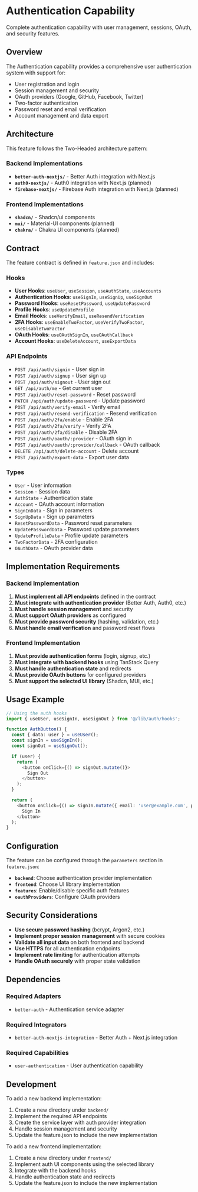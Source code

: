 # Authentication Capability

Complete authentication capability with user management, sessions, OAuth, and security features.

## Overview

The Authentication capability provides a comprehensive user authentication system with support for:
- User registration and login
- Session management and security
- OAuth providers (Google, GitHub, Facebook, Twitter)
- Two-factor authentication
- Password reset and email verification
- Account management and data export

## Architecture

This feature follows the Two-Headed architecture pattern:

### Backend Implementations
- **`better-auth-nextjs/`** - Better Auth integration with Next.js
- **`auth0-nextjs/`** - Auth0 integration with Next.js (planned)
- **`firebase-nextjs/`** - Firebase Auth integration with Next.js (planned)

### Frontend Implementations
- **`shadcn/`** - Shadcn/ui components
- **`mui/`** - Material-UI components (planned)
- **`chakra/`** - Chakra UI components (planned)

## Contract

The feature contract is defined in `feature.json` and includes:

### Hooks
- **User Hooks**: `useUser`, `useSession`, `useAuthState`, `useAccounts`
- **Authentication Hooks**: `useSignIn`, `useSignUp`, `useSignOut`
- **Password Hooks**: `useResetPassword`, `useUpdatePassword`
- **Profile Hooks**: `useUpdateProfile`
- **Email Hooks**: `useVerifyEmail`, `useResendVerification`
- **2FA Hooks**: `useEnableTwoFactor`, `useVerifyTwoFactor`, `useDisableTwoFactor`
- **OAuth Hooks**: `useOAuthSignIn`, `useOAuthCallback`
- **Account Hooks**: `useDeleteAccount`, `useExportData`

### API Endpoints
- `POST /api/auth/signin` - User sign in
- `POST /api/auth/signup` - User sign up
- `POST /api/auth/signout` - User sign out
- `GET /api/auth/me` - Get current user
- `POST /api/auth/reset-password` - Reset password
- `PATCH /api/auth/update-password` - Update password
- `POST /api/auth/verify-email` - Verify email
- `POST /api/auth/resend-verification` - Resend verification
- `POST /api/auth/2fa/enable` - Enable 2FA
- `POST /api/auth/2fa/verify` - Verify 2FA
- `POST /api/auth/2fa/disable` - Disable 2FA
- `POST /api/auth/oauth/:provider` - OAuth sign in
- `POST /api/auth/oauth/:provider/callback` - OAuth callback
- `DELETE /api/auth/delete-account` - Delete account
- `POST /api/auth/export-data` - Export user data

### Types
- `User` - User information
- `Session` - Session data
- `AuthState` - Authentication state
- `Account` - OAuth account information
- `SignInData` - Sign in parameters
- `SignUpData` - Sign up parameters
- `ResetPasswordData` - Password reset parameters
- `UpdatePasswordData` - Password update parameters
- `UpdateProfileData` - Profile update parameters
- `TwoFactorData` - 2FA configuration
- `OAuthData` - OAuth provider data

## Implementation Requirements

### Backend Implementation
1. **Must implement all API endpoints** defined in the contract
2. **Must integrate with authentication provider** (Better Auth, Auth0, etc.)
3. **Must handle session management** and security
4. **Must support OAuth providers** as configured
5. **Must provide password security** (hashing, validation, etc.)
6. **Must handle email verification** and password reset flows

### Frontend Implementation
1. **Must provide authentication forms** (login, signup, etc.)
2. **Must integrate with backend hooks** using TanStack Query
3. **Must handle authentication state** and redirects
4. **Must provide OAuth buttons** for configured providers
5. **Must support the selected UI library** (Shadcn, MUI, etc.)

## Usage Example

```typescript
// Using the auth hooks
import { useUser, useSignIn, useSignOut } from '@/lib/auth/hooks';

function AuthButton() {
  const { data: user } = useUser();
  const signIn = useSignIn();
  const signOut = useSignOut();

  if (user) {
    return (
      <button onClick={() => signOut.mutate()}>
        Sign Out
      </button>
    );
  }

  return (
    <button onClick={() => signIn.mutate({ email: 'user@example.com', password: 'password' })}>
      Sign In
    </button>
  );
}
```

## Configuration

The feature can be configured through the `parameters` section in `feature.json`:

- **`backend`**: Choose authentication provider implementation
- **`frontend`**: Choose UI library implementation
- **`features`**: Enable/disable specific auth features
- **`oauthProviders`**: Configure OAuth providers

## Security Considerations

- **Use secure password hashing** (bcrypt, Argon2, etc.)
- **Implement proper session management** with secure cookies
- **Validate all input data** on both frontend and backend
- **Use HTTPS** for all authentication endpoints
- **Implement rate limiting** for authentication attempts
- **Handle OAuth securely** with proper state validation

## Dependencies

### Required Adapters
- `better-auth` - Authentication service adapter

### Required Integrators
- `better-auth-nextjs-integration` - Better Auth + Next.js integration

### Required Capabilities
- `user-authentication` - User authentication capability

## Development

To add a new backend implementation:

1. Create a new directory under `backend/`
2. Implement the required API endpoints
3. Create the service layer with auth provider integration
4. Handle session management and security
5. Update the feature.json to include the new implementation

To add a new frontend implementation:

1. Create a new directory under `frontend/`
2. Implement auth UI components using the selected library
3. Integrate with the backend hooks
4. Handle authentication state and redirects
5. Update the feature.json to include the new implementation
